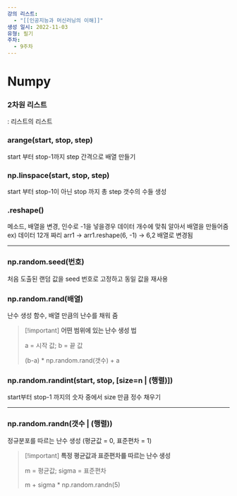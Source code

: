 ```yaml
---
강의 리스트:
  - "[[인공지능과 머신러닝의 이해]]"
생성 일시: 2022-11-03
유형: 필기
주차:
  - 9주차
---
```

# Numpy

### 2차원 리스트

: 리스트의 리스트

  

### arange(start, stop, step)

start 부터 stop-1까지 step 간격으로 배열 만들기

### np.linspace(start, stop, step)

start 부터 stop-1이 아닌 stop 까지 총 step 갯수의 수들 생성

### .reshape()

메소드, 배열을 변경, 인수로 -1을 넣을경우 데이터 개수에 맞춰 알아서 배열을 만들어줌  
ex) 데이터 12개 짜리 arr1 → arr1.reshape(6, -1) → 6,2 배열로 변경됨  

---

  

  

### np.random.seed(번호)

처음 도출된 랜덤 값을 seed 번호로 고정하고 동일 값을 재사용

### np.random.rand(배열)

난수 생성 함수, 배열 만큼의 난수를 채워 줌

> [!important] **어떤 범위에 있는 난수 생성 법**
> 
> a = 시작 값; b = 끝 값
> 
> (b-a) * np.random.rand(갯수) + a

### np.random.randint(start, stop, [size=n | (행렬)])

start부터 stop-1 까지의 숫자 중에서 size 만큼 정수 채우기

---

  

  

### np.random.randn(갯수 | (행렬))

정규분포를 따르는 난수 생성 (평균값 = 0, 표준편차 = 1)

> [!important] **특정 평균값과 표준편차를 따르는 난수 생성**
> 
> m = 평균값; sigma = 표준편차
> 
> m + sigma * np.random.randn(5)